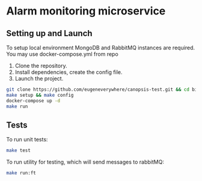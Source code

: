 # Alarm monitoring microservice
 
## Setting up and Launch
To setup local environment MongoDB and RabbitMQ instances are required. 
You may use docker-compose.yml from repo

1. Clone the repository.
2. Install dependencies, create the config file.
4. Launch the project.

```bash
git clone https://github.com/eugeneverywhere/canopsis-test.git && cd billing
make setup && make config 
docker-compose up -d
make run
```
## Tests
To run unit tests:
```bash
make test
```

To run utility for testing, which will send messages to rabbitMQ:
```bash
make run:ft
```
